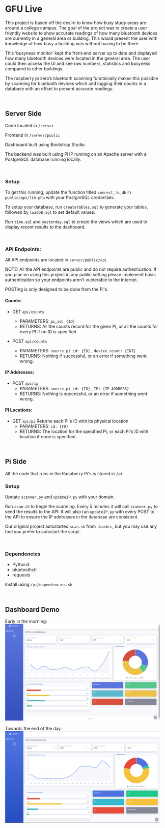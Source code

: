 # GFU Live

This project is based off the desire to know how busy study areas are around a college campus. The goal of the project was to create a user friendly website to show accurate readings of how many bluetooth devices are currently in a general area or building. This would present the user with knowledge of how busy a building was without having to be there.

This ‘busyness monitor’ kept the front-end server up to date and displayed how many bluetooth devices were located in the general area. The user could then access the UI and see raw numbers, statistics and busyness compared to other buildings.

The raspberry pi zero’s bluetooth scanning functionally makes this possible by scanning for bluetooth devices which and logging their counts in a database with an offset to present accurate readings.

<br>


## Server Side

Code located in `/server`

Frontend in `/server/public`

Dashboard built using Bootstrap Studio.

The backend was built using PHP running on an Apache server with a PostgreSQL database running locally.

<br>


### Setup

To get this running, update the function titled `connect_to_db` in `public/api/lib.php` with your PostgreSQL credentials.

To setup your database, run `createTables.sql` to generate your tables, followed by `loadDB.sql` to set default values.

Run `time.sql` and `yesterday.sql` to create the views which are used to display recent results to the dashboard.

<br>

### API Endpoints:

All API endpoints are located in `server/public/api`

NOTE: All the API endpoints are public and do not require authentication. If you plan on using this project in any public setting please implement basic authentication so your endpoints aren't vulnerable to the internet.

POSTing is only designed to be done from the Pi's.

#### Counts:

* GET `api/counts`
    * PARAMETERS: `pi_id: {ID}`
    * RETURNS: All the counts record for the given Pi, or all the counts for every PI if no ID is specified.

* POST  `api/counts`
    *  PARAMETERS: `source_pi_id: {ID}` ,  `device_count: {INT}`
    *  RETURNS: Nothing if successful, or an error if something went wrong.

#### IP Addresses:

* POST `api/ip`
  * PARAMETERS: `source_pi_id: {ID}` , `IP: {IP ADDRESS}`
  * RETURNS: Nothing is successful, or an error if something went wrong.

#### PI Locations:

* GET `api/pi` Returns each Pi's ID with its physical location
   * PARAMETERS: `id: {ID}`
   * RETURNS: The location for the specified Pi, or each Pi's ID with location if none is specified.

<br>

## Pi Side

All the code that runs in the Raspberry Pi's is stored in `/pi`

### Setup

Update `scanner.py` and `updateIP.py` with your domain.

Run `scan.sh` to begin the scanning. Every 5 minutes it will call `scanner.py` to send the results to the API. It will also run `updateIP.py` with every POST to the API to ensure the IP addresses in the database are consistent.

Our original project autostarted `scan.sh` from `.bashrc`, but you may use any tool you prefer to autostart the script.

<br>

### Dependencies
* Python3
* bluetoothctl
* requests


Install using `/pi/dependencies.sh`

<br>

## Dashboard Demo

Early in the morning:
![screenshot1](images/screenshot1.png)

Towards the end of the day:
![screenshot2](images/screenshot2.png)
